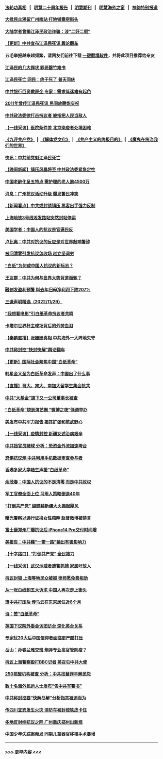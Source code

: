 #### [法轮功真相](https://github.com/gfw-breaker/truth/blob/master/README.md?t=0) &nbsp;&nbsp;|&nbsp;&nbsp; [明慧二十周年报告](https://github.com/gfw-breaker/mh-reports/blob/master/README.md?t=0) &nbsp;&nbsp;|&nbsp;&nbsp;[明慧期刊](https://github.com/gfw-breaker/mh-qikan) &nbsp;&nbsp;|&nbsp;&nbsp; [明慧海外之窗](https://github.com/gfw-breaker/mh-news/blob/master/README.md?t=0) &nbsp;&nbsp;|&nbsp;&nbsp; [神韵特别报道](https://github.com/gfw-breaker/mh-news/blob/master/shenyun.md?t=0)
#### [大批民众滞留广州南站 打地铺露宿街头](../pages/nsc413/n13876026.md?t=11302101) 
#### [大陆学者曾揭江泽民政治诈骗：涉“二奸二假”](../pages/nsc413/n13876045.md?t=11302101) 
#### [【更新】中共宣布江泽民死讯 舆论翻车](../pages/nsc413/n13876029.md?t=11302101) 
#### 五毛举报越来越频繁，请网友们前往下载 [一键翻墙软件](https://github.com/gfw-breaker/ssr-accounts)，并将此项目推荐给亲友
#### [江泽民的几大罪状 罪恶罄竹难书](../pages/nsc413/n13876017.md?t=11302101) 
#### [江泽民死亡 网民：终于死了 普天同庆](../pages/nsc413/n13875982.md?t=11302101) 
#### [中共银行巨资救房企 专家：需求低迷难有起色](../pages/nsc413/n13875280.md?t=11302101) 
#### [2011年曾传江泽民死讯 民间放鞭炮庆祝](../pages/nsc413/n13876008.md?t=11302101) 
#### [中共政法委欲打击抗议者 被指把人民当敌人](../pages/nsc413/n13875921.md?t=11302101) 
#### [【一线采访】医院条件差 北京染疫者处境困难](../pages/nsc413/n13875925.md?t=11302101) 
#### [《九评共产党》](https://github.com/begood0513/9ping.md/blob/master/README.md) &nbsp;|&nbsp; [《解体党文化》](../../../../jtdwh.md/blob/master/README.md)  &nbsp;|&nbsp; [《共产主义的终极目的》](../../../../gczydzjmd.md/blob/master/README.md) &nbsp;|&nbsp; [《魔鬼在统治我们的世界》](../../../../mgztzwmdsj.md/blob/master/README.md) 
#### [快讯：中共前党魁江泽民死亡](../pages/nsc413/n13875999.md?t=11302101) 
#### [【晚间新闻】镇压风暴将至 中共政法委紧急定性](../pages/nsc413/n13875432.md?t=11302101) 
#### [中国老龄化呈五特点 需护理的老人逾4500万](../pages/nsc413/n13875255.md?t=11302101) 
#### [消息：广州抗议活动升级 爆发警民冲突](../pages/nsc413/n13875902.md?t=11302101) 
#### [【新闻看点】中共或封锁镇压 黑客出手强力反制](../pages/nsc413/n13875658.md?t=11302101) 
#### [上海地铁3号线淞发路站突然封站停运](../pages/nsc413/n13875759.md?t=11302101) 
#### [美国学者：中国人的抗议是官逼民反](../pages/nsc413/n13875852.md?t=11302101) 
#### [卢比奥：中共对抗议的反应是对世界敲响警钟](../pages/nsc413/n13875828.md?t=11302101) 
#### [被问清零引发抗议怎收场 赵立坚词穷](../pages/nsc413/n13875757.md?t=11302101) 
#### [“白纸”为何成中国人抗议的新标志？](../pages/nsc413/n13875761.md?t=11302101) 
#### [王友群：中共为何与世界大势背道而驰？](../pages/nsc413/n13875638.md?t=11302101) 
#### [融创发盈利预警 料去年归母净利润下跌207%](../pages/nsc413/n13875705.md?t=11302101) 
#### [三退声明精选（2022/11/29）](../pages/nsc413/n13875760.md?t=11302101) 
#### [“我想看电影”引白纸革命抗议者共鸣](../pages/nsc413/n13875742.md?t=11302101) 
#### [卡塔尔世界杯主球场背后的外劳血泪](../pages/nsc413/n13875681.md?t=11302101) 
#### [【秦鹏直播】张姗姗真相 中共海外一大阵地失守](../pages/nsc413/n13875626.md?t=11302101) 
#### [中共称封控“快封快解”舆论翻车](../pages/nsc413/n13875668.md?t=11302101) 
#### [【更新】国际社会聚焦中国“白纸革命”](../pages/nsc413/n13875376.md?t=11302101) 
#### [韩星金义圣为白纸革命发声：中国出了什么事](../pages/nsc413/n13875645.md?t=11302101) 
#### [【直播】哥大、宾大、南加大留学生集会抗共](../pages/nsc413/n13875540.md?t=11302101) 
#### [中共“大基金”旗下又一公司董事长被查](../pages/nsc413/n13875610.md?t=11302101) 
#### [“白纸革命”烧到演艺圈 “微博之夜”低调举办](../pages/nsc413/n13875558.md?t=11302101) 
#### [美发布中共军力报告 揭其扩张和核武野心](../pages/nsc413/n13875585.md?t=11302101) 
#### [【一线采访】疫情封控 新疆女述治病艰辛](../pages/nsc413/n13875400.md?t=11302101) 
#### [中共挡官员赌球 分析：恐资金外流加速垮台](../pages/nsc413/n13875242.md?t=11302101) 
#### [恐惧抗议潮 中共利用手机数据审查参与者](../pages/nsc413/n13875552.md?t=11302101) 
#### [香港多家大学陆生声援“白纸革命”](../pages/nsc413/n13875553.md?t=11302101) 
#### [余茂春：中国人抗议的不是清零 而是中共政权](../pages/nsc413/n13875591.md?t=11302101) 
#### [军工官僚全面上位 习用人策略倒退40年](../pages/nsc413/n13875068.md?t=11302101) 
#### [“打倒共产党” 蝴蝶藉新疆大火搧起飓风](../pages/nsc413/n13875241.md?t=11302101) 
#### [曝光警察以通行证换女性陪睡 赵普微博被禁言](../pages/nsc413/n13875549.md?t=11302101) 
#### [富士康郑州厂爆抗议后 iPhone14 Pro交付时间增](../pages/nsc413/n13875519.md?t=11302101) 
#### [美报告：中共藉“一带一路”输出有害影响力](../pages/nsc413/n13875278.md?t=11302101) 
#### [【十字路口】“打倒共产党” 全民接力](../pages/nsc413/n13875475.md?t=11302101) 
#### [【一线采访】武汉示威者遭警抓捕 家属吁放人](../pages/nsc413/n13875391.md?t=11302101) 
#### [抗议封锁 上海等地民众被抓 律师愿免费相助](../pages/nsc413/n13875401.md?t=11302101) 
#### [从一张白纸到五大诉求 中国人再次走上街头](../pages/nsc413/n13874898.md?t=11302101) 
#### [遭中共打压后 传马云在东京居住近6个月](../pages/nsc413/n13875526.md?t=11302101) 
#### [诗：赞“白纸革命”](../pages/nsc413/n13875530.md?t=11302101) 
#### [英国下议院外委会访团访台 深化英台关系](../pages/nsc413/n13875499.md?t=11302101) 
#### [专家忧20大后中国信仰者面临更严酷打压](../pages/nsc413/n13874993.md?t=11302101) 
#### [岳山：孙春兰难交班 炮弹专业高官管防疫？](../pages/nsc413/n13875285.md?t=11302101) 
#### [抗议上海警察殴打BBC记者 英召见中共大使](../pages/nsc413/n13875474.md?t=11302101) 
#### [250核酸机构被查 分析：中共找替罪羊解民怨](../pages/nsc413/n13875428.md?t=11302101) 
#### [数十名海外民运人士发布“告中共军警书”](../pages/nsc413/n13875402.md?t=11302101) 
#### [中共称封控要“快解尽解”分析指其被迫而为](../pages/nsc413/n13875383.md?t=11302101) 
#### [传四川宜宾发生火灾 消防车被封控铁皮卡住](../pages/nsc413/n13875316.md?t=11302101) 
#### [多地反封控抗议之际 广州重庆郑州出新规](../pages/nsc413/n13875328.md?t=11302101) 
#### [中国少年失踪案频发 同期儿童器官移植手术暴增](../pages/nsc413/n13875323.md?t=11302101) 

----
#### [ >>> 更早内容 <<< ](../indexes/nsc413-earlier.md)
